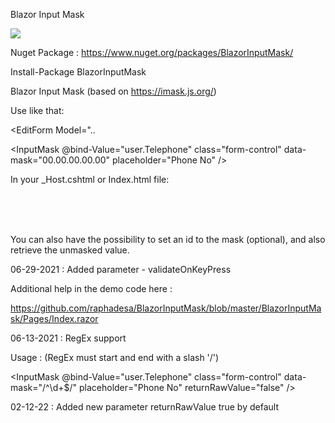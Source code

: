 Blazor Input Mask

![](https://71dhfa.am.files.1drv.com/y4mg_oke1rtEzv6OK0aeJHVm9oiTMPcv9SdNA2wSo7ppyzfpT_809MDNljRRP0NUNIAd0uTfkOPhLN8OP2FitMwxV2QoaYEcku1LIRKReqj5gCEQXfCqHPvzEM5z-URuqngkwnV9P6JwLEpO_XA5CBj_yLUk9qcCjjHcYOb50i-QiO2s7M8fAAqf0_MM8HlwBbJQ5rB3YDpLVrvcf47Z7Td0g/BlazorInputMask.gif?psid=1)

Nuget Package : https://www.nuget.org/packages/BlazorInputMask/

Install-Package BlazorInputMask

Blazor Input Mask (based on https://imask.js.org/)

Use like that:

<EditForm Model="..

<InputMask @bind-Value="user.Telephone" class="form-control" data-mask="00.00.00.00.00" placeholder="Phone No" />

In your _Host.cshtml or Index.html file:

<script src="_content/BlazorInputMask/Main.js"></script><br/>

<script src="_content/BlazorInputMask/IMask.js"></script><br/><br/>

You can also have the possibility to set an id to the mask (optional), and also retrieve the unmasked value.
                                               
 06-29-2021 : Added parameter - validateOnKeyPress

Additional help in the demo code here : 

https://github.com/raphadesa/BlazorInputMask/blob/master/BlazorInputMask/Pages/Index.razor

06-13-2021 : RegEx support
                                               
Usage : (RegEx must start and end with a slash '/')
                                               
<InputMask @bind-Value="user.Telephone" class="form-control" data-mask="/^\d+$/" placeholder="Phone No" returnRawValue="false" />

02-12-22 : Added new parameter returnRawValue true by default
                                                                                                      
                                                                                                       
                                                                                                       
                                                                                                       
                                                                                                       
                                                                                                       
